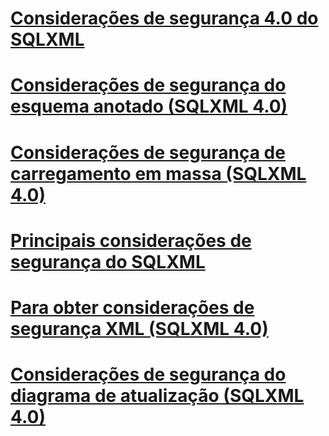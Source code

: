 # [Considerações de segurança 4.0 do SQLXML](sqlxml-4-0-security-considerations.md)

# [Considerações de segurança do esquema anotado (SQLXML 4.0)](annotated-schema-security-considerations-sqlxml-4-0.md)
# [Considerações de segurança de carregamento em massa (SQLXML 4.0)](bulk-load-security-considerations-sqlxml-4-0.md)
# [Principais considerações de segurança do SQLXML](core-sqlxml-security-considerations.md)
# [Para obter considerações de segurança XML (SQLXML 4.0)](for-xml-security-considerations-sqlxml-4-0.md)
# [Considerações de segurança do diagrama de atualização (SQLXML 4.0)](updategram-security-considerations-sqlxml-4-0.md)
